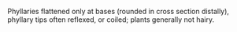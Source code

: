 Phyllaries flattened only at bases (rounded in cross section distally), phyllary tips often reflexed, or coiled; plants generally not hairy.